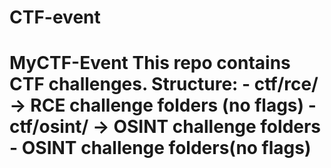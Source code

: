 # CTF-event
# MyCTF-Event  This repo contains CTF challenges.  Structure: - ctf/rce/      -> RCE challenge folders (no flags) - ctf/osint/    -> OSINT challenge folders - OSINT challenge folders(no flags)      
